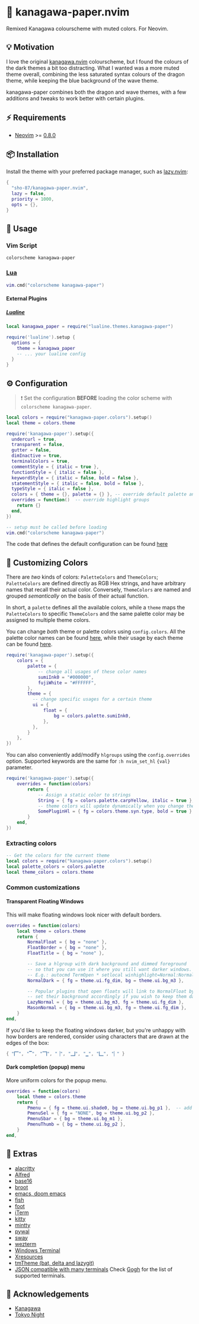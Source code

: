 # 🌊 kanagawa-paper.nvim

Remixed Kanagawa colourscheme with muted colors. For Neovim.

## 💡 Motivation

I love the original [kanagawa.nvim](https://github.com/rebelot/kanagawa.nvim) colourscheme, but I found the colours of the dark themes a bit too distracting. What I wanted was a more muted theme overall, combining the less saturated syntax colours of the dragon theme, while keeping the blue background of the wave theme.

kanagawa-paper combines both the dragon and wave themes, with a few additions and tweaks to work better with certain plugins.

## ⚡️ Requirements

- [Neovim](https://github.com/neovim/neovim) >=
  [0.8.0](https://github.com/neovim/neovim/releases/tag/v0.8.0)

## 📦 Installation

Install the theme with your preferred package manager, such as [lazy.nvim](https://github.com/folke/lazy.nvim):

```lua
{
  "sho-87/kanagawa-paper.nvim",
  lazy = false,
  priority = 1000,
  opts = {},
}
```

## 🚀 Usage

### Vim Script

```vim
colorscheme kanagawa-paper
```

### [Lua](https://www.lua.org)

```lua
vim.cmd("colorscheme kanagawa-paper")
```

#### External Plugins

##### [Lualine](https://github.com/nvim-lualine/lualine.nvim)

```lua
local kanagawa_paper = require("lualine.themes.kanagawa-paper")

require('lualine').setup {
  options = {
    theme = kanagawa_paper
    -- ... your lualine config
  }
}
```

## ⚙️ Configuration

> ❗️ Set the configuration **BEFORE** loading the color scheme with `colorscheme kanagawa-paper`.

```lua
local colors = require("kanagawa-paper.colors").setup()
local theme = colors.theme

require('kanagawa-paper').setup({
  undercurl = true,
  transparent = false,
  gutter = false,
  dimInactive = true,
  terminalColors = true,
  commentStyle = { italic = true },
  functionStyle = { italic = false },
  keywordStyle = { italic = false, bold = false },
  statementStyle = { italic = false, bold = false },
  typeStyle = { italic = false },
  colors = { theme = {}, palette = {} }, -- override default palette and theme colors
  overrides = function()  -- override highlight groups
    return {}
  end,
})

-- setup must be called before loading
vim.cmd("colorscheme kanagawa-paper")
```

The code that defines the default configuration can be found [here](lua/kanagawa-paper/config.lua)

## 🔧 Customizing Colors

There are _two_ kinds of colors: `PaletteColors` and `ThemeColors`;
`PaletteColors` are defined directly as RGB Hex strings, and have arbitrary names
that recall their actual color. Conversely, `ThemeColors` are named and grouped _semantically_
on the basis of their actual function.

In short, a `palette` defines all the available colors, while a `theme` maps the `PaletteColors`
to specific `ThemeColors` and the same palette color may be assigned to multiple theme colors.

You can change _both_ theme or palette colors using `config.colors`.
All the palette color names can be found [here](lua/kanagawa-paper/colors.lua),
while their usage by each theme can be found [here](lua/kanagawa-paper/themes.lua).

```lua
require('kanagawa-paper').setup({
    colors = {
        palette = {
            -- change all usages of these color names
            sumiInk0 = "#000000",
            fujiWhite = "#FFFFFF",
        },
        theme = {
          -- change specific usages for a certain theme
          ui = {
              float = {
                  bg = colors.palette.sumiInk0,
              },
          },
        }
    },
})
```

You can also conveniently add/modify `hlgroups` using the `config.overrides` option.
Supported keywords are the same for `:h nvim_set_hl` `{val}` parameter.

```lua
require('kanagawa-paper').setup({
    overrides = function(colors)
        return {
            -- Assign a static color to strings
            String = { fg = colors.palette.carpYellow, italic = true },
            -- theme colors will update dynamically when you change theme!
            SomePluginHl = { fg = colors.theme.syn.type, bold = true },
        }
    end,
})
```

### Extracting colors

```lua
-- Get the colors for the current theme
local colors = require("kanagawa-paper.colors").setup()
local palette_colors = colors.palette
local theme_colors = colors.theme
```

### Common customizations

#### Transparent Floating Windows

This will make floating windows look nicer with default borders.

```lua
overrides = function(colors)
    local theme = colors.theme
    return {
        NormalFloat = { bg = "none" },
        FloatBorder = { bg = "none" },
        FloatTitle = { bg = "none" },

        -- Save a hlgroup with dark background and dimmed foreground
        -- so that you can use it where you still want darker windows.
        -- E.g.: autocmd TermOpen * setlocal winhighlight=Normal:NormalDark
        NormalDark = { fg = theme.ui.fg_dim, bg = theme.ui.bg_m3 },

        -- Popular plugins that open floats will link to NormalFloat by default;
        -- set their background accordingly if you wish to keep them dark and borderless
        LazyNormal = { bg = theme.ui.bg_m3, fg = theme.ui.fg_dim },
        MasonNormal = { bg = theme.ui.bg_m3, fg = theme.ui.fg_dim },
    }
end,
```

If you'd like to keep the floating windows darker, but you're unhappy with how
borders are rendered, consider using characters that are drawn at the edges of
the box:

```lua
{ "🭽", "▔", "🭾", "▕", "🭿", "▁", "🭼", "▏" }
```

#### Dark completion (popup) menu

More uniform colors for the popup menu.

```lua
overrides = function(colors)
    local theme = colors.theme
    return {
        Pmenu = { fg = theme.ui.shade0, bg = theme.ui.bg_p1 },  -- add `blend = vim.o.pumblend` to enable transparency
        PmenuSel = { fg = "NONE", bg = theme.ui.bg_p2 },
        PmenuSbar = { bg = theme.ui.bg_m1 },
        PmenuThumb = { bg = theme.ui.bg_p2 },
    }
end,
```

## 🍭 Extras

- [alacritty](extras/alacritty_kanagawa.yml)
- [Alfred](extras/alfred.md)
- [base16](extras/base16-theme.yaml)
- [broot](extras/broot_kanagawa.toml)
- [emacs, doom emacs](extras/kanagawa-theme.el)
- [fish](extras/kanagawa.fish)
- [foot](extras/foot_kanagawa.ini)
- [iTerm](extras/kanagawa.itermcolors)
- [kitty](extras/kanagawa.conf)
- [mintty](extras/kanagawa.minttyrc)
- [pywal](extras/pywal-theme.json)
- [sway](extras/kanagawa.sway)
- [wezterm](extras/wezterm.lua)
- [Windows Terminal](extras/windows_terminal.json)
- [Xresources](extras/.Xresources)
- [tmTheme (bat, delta and lazygit)](extras/kanagawa.tmTheme)
- [JSON compatible with many terminals](extras/Kanagawa.json) Check [Gogh](https://github.com/Gogh-Co/Gogh#-terminals) for the list of supported terminals.

## 👏 Acknowledgements

- [Kanagawa](https://github.com/rebelot/kanagawa.nvim)
- [Tokyo Night](https://github.com/folke/tokyonight.nvim)

